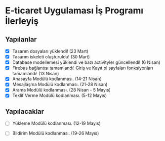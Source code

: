 # E-ticaret Uygulaması İş Programı İlerleyiş
## Yapılanlar
- [x] Tasarım dosyaları yüklendi! (23 Mart)
- [x] Tasarım iskeleti oluşturuldu! (30 Mart)
- [x] Database modellemesi yüklendi ve bazı activityler güncellendi! (6 Nisan)
- [x] Firebas bağlantısı tamamlandı! Giriş ve Kayıt ol sayfaları fonksiyonları tamamlandı! (13 Nisan)
- [x] Anasayfa Modülü kodlanması.     (14-21 Nisan)
- [x] Mesajlaşma Modülü kodlanması.   (21-28 Nisan)
- [x] Arama Modülü kodlanması.        (28 Nisan - 5 Mayıs)
- [x] Teklif Verme Modülü kodlanması. (5-12 Mayıs)

## Yapılacaklar
- [ ] Yükleme Modülü kodlanması.      (12-19 Mayıs)
- [ ] Bildirim Modülü kodlanması.     (19-26 Mayıs)

